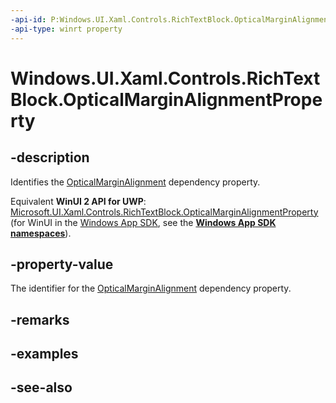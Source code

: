 ```yaml
---
-api-id: P:Windows.UI.Xaml.Controls.RichTextBlock.OpticalMarginAlignmentProperty
-api-type: winrt property
---
```


<!-- Property syntax
public Windows.UI.Xaml.DependencyProperty OpticalMarginAlignmentProperty { get; }
-->

# Windows.UI.Xaml.Controls.RichTextBlock.OpticalMarginAlignmentProperty

## -description
Identifies the [OpticalMarginAlignment](richtextblock_opticalmarginalignment.md) dependency property.

Equivalent **WinUI 2 API for UWP**: [Microsoft.UI.Xaml.Controls.RichTextBlock.OpticalMarginAlignmentProperty](/windows/winui/api/microsoft.ui.xaml.controls.richtextblock.opticalmarginalignmentproperty) (for WinUI in the [Windows App SDK](/windows/apps/windows-app-sdk/), see the **[Windows App SDK namespaces](/windows/windows-app-sdk/api/winrt/)**).

## -property-value
The identifier for the [OpticalMarginAlignment](richtextblock_opticalmarginalignment.md) dependency property.

## -remarks

## -examples

## -see-also

